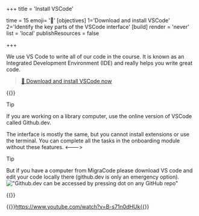 +++
title = 'Install VSCode'

time = 15
emoji= '🧰'
[objectives]
    1='Download and install VSCode'
    2='Identify the key parts of the VSCode interface'
[build]
  render = 'never'
  list = 'local'
  publishResources = false

+++

We use VS Code to write all of our code in the course. It is known as an Integrated Development Environment (IDE) and really helps you write great code.

> [🔗 Download and install VSCode now](https://code.visualstudio.com/)

{{<columns>}}

> [!TIP]
> If you are working on a library computer, use the online version of VSCode called Github.dev.

The interface is mostly the same, but you cannot install extensions or use the terminal. You can complete all the tasks in the onboarding module without these features.
<--->

> [!TIP]
> But if you have a computer from MigraCode please download VS code and edit your code locally there (github.dev is only an emergency option).
!["Github.dev can be accessed by pressing dot on any GitHub repo"](https://user-images.githubusercontent.com/856858/130119109-4769f2d7-9027-4bc4-a38c-10f297499e8f.gif "Press the dot while on any GitHub repo to open Github.dev.")

{{</columns>}}

{{<youtube>}}https://www.youtube.com/watch?v=B-s71n0dHUk{{</youtube>}}
